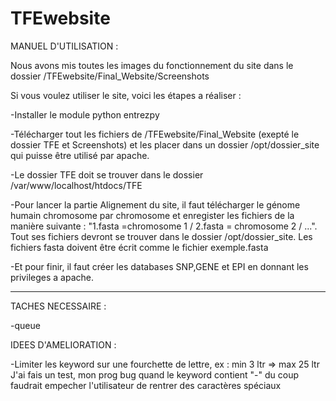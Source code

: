# TFEwebsite

MANUEL D'UTILISATION :

Nous avons mis toutes les images du fonctionnement du site dans le dossier /TFEwebsite/Final_Website/Screenshots

Si vous voulez utiliser le site, voici les étapes a réaliser :

-Installer le module python entrezpy

-Télécharger tout les fichiers de /TFEwebsite/Final_Website (exepté le dossier TFE et Screenshots) et les placer dans un dossier /opt/dossier_site qui puisse être utilisé par apache. 

-Le dossier TFE doit se trouver dans le dossier /var/www/localhost/htdocs/TFE 

-Pour lancer la partie Alignement du site, il faut télécharger le génome humain chromosome par chromosome et enregister les fichiers de la manière suivante : "1.fasta =chromosome 1 / 2.fasta = chromosome 2 / ...". Tout ses fichiers devront se trouver dans le dossier /opt/dossier_site. Les fichiers fasta doivent être écrit comme le fichier exemple.fasta

-Et pour finir, il faut créer les databases SNP,GENE et EPI en donnant les privileges a apache.

-------------------------------------------------------------------------------------------------------------------------------------------------------------------------------

TACHES NECESSAIRE :

-queue

IDEES D'AMELIORATION :

-Limiter les keyword sur une fourchette de lettre, ex : min 3 ltr => max 25 ltr
J'ai fais un test, mon prog bug quand le keyword contient "-" du coup faudrait empecher l'utilisateur de rentrer des caractères spéciaux
